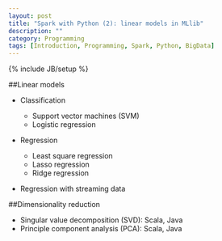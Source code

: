 ```yaml
---
layout: post
title: "Spark with Python (2): linear models in MLlib"
description: ""
category: Programming
tags: [Introduction, Programming, Spark, Python, BigData]
---
```

{% include JB/setup %}

<script type="text/javascript"
 src="http://cdn.mathjax.org/mathjax/latest/MathJax.js?config=TeX-AMS-MML_HTMLorMML">
</script>


##Linear models
   - Classification
       - Support vector machines (SVM)
       - Logistic regression

   - Regression
      - Least square regression
      - Lasso regression
      - Ridge regression

   - Regression with streaming data

##Dimensionality reduction
   - Singular value decomposition (SVD): Scala, Java
   - Principle component analysis (PCA): Scala, Java